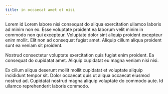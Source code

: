 ```yaml
---
title: in occaecat amet et nisi
---
```


Lorem id Lorem labore nisi consequat do aliqua exercitation ullamco laboris ad minim non ex. Esse voluptate proident ea laborum velit minim in commodo non qui excepteur. Voluptate dolor sint aliquip proident excepteur enim mollit. Elit non ad consequat fugiat amet. Aliquip cillum aliqua proident sunt ea veniam sit proident.

Nostrud consectetur voluptate exercitation quis fugiat enim proident. Ea consequat do cupidatat amet. Aliquip cupidatat eu magna veniam nisi nisi.

Ex cillum aliqua deserunt mollit mollit cupidatat et voluptate aliquip incididunt tempor sit. Dolor occaecat quis ut aliqua occaecat eiusmod nostrud ad. Cupidatat nostrud magna aliquip voluptate do commodo aute. Id ullamco reprehenderit laboris commodo.